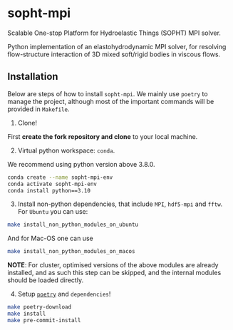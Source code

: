 # sopht-mpi

Scalable One-stop Platform for Hydroelastic Things (SOPHT) MPI solver.

Python implementation of an elastohydrodynamic MPI solver, for resolving
flow-structure interaction of 3D mixed soft/rigid bodies in viscous flows.

## Installation

Below are steps of how to install `sopht-mpi`. We mainly use `poetry` to manage
the project, although most of the important commands will be provided in `Makefile`.

1. Clone!

First **create the fork repository and clone** to your local machine.

2. Virtual python workspace: `conda`.

We recommend using python version above 3.8.0.

```bash
conda create --name sopht-mpi-env
conda activate sopht-mpi-env
conda install python==3.10
```

3. Install non-python dependencies, that include `MPI`, `hdf5-mpi`
and `fftw`. For `Ubuntu` you can use:
```bash
make install_non_python_modules_on_ubuntu
```
And for Mac-OS one can use
```bash
make install_non_python_modules_on_macos
```
**NOTE**: For cluster, optimised versions of the above modules are already
installed, and as such this step can be skipped, and the internal modules
should be loaded directly.

4. Setup [`poetry`](https://python-poetry.org) and `dependencies`!

```bash
make poetry-download
make install
make pre-commit-install
```
